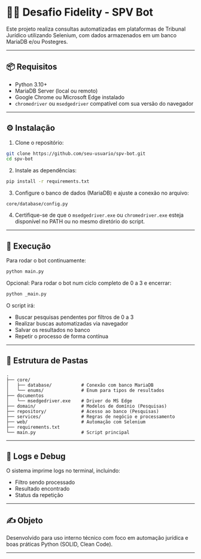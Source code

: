# 🕵️‍♂️ Desafio Fidelity - SPV Bot

Este projeto realiza consultas automatizadas em plataformas de Tribunal Jurídico utilizando Selenium, com dados armazenados em um banco MariaDB e/ou Postegres.

---

## 📦 Requisitos

- Python 3.10+
- MariaDB Server (local ou remoto)
- Google Chrome ou Microsoft Edge instalado
- `chromedriver` ou `msedgedriver` compatível com sua versão do navegador

---

## ⚙️ Instalação

1. Clone o repositório:
```bash
git clone https://github.com/seu-usuario/spv-bot.git
cd spv-bot
```

2. Instale as dependências:
```bash
pip install -r requirements.txt
```

3. Configure o banco de dados (MariaDB) e ajuste a conexão no arquivo:

```
core/database/config.py
```

4. Certifique-se de que o `msedgedriver.exe` ou `chromedriver.exe` esteja disponível no PATH ou no mesmo diretório do script.

---

## 🚀 Execução

Para rodar o bot continuamente:

```bash
python main.py
```

Opcional: Para rodar o bot num ciclo completo de 0 a 3 e encerrar:

```bash
python _main.py
```

O script irá:
- Buscar pesquisas pendentes por filtros de 0 a 3
- Realizar buscas automatizadas via navegador
- Salvar os resultados no banco
- Repetir o processo de forma contínua

---

## 🧪 Estrutura de Pastas

```
.
├── core/
│   ├── database/           # Conexão com banco MariaDB
│   └── enums/              # Enum para tipos de resultados
├── documentos     
│   └── msedgedriver.exe    # Driver do MS Edge
├── domain/                 # Modelos de domínio (Pesquisas)
├── repository/             # Acesso ao banco (Pesquisas)
├── services/               # Regras de negócio e processamento
├── web/                    # Automação com Selenium
├── requirements.txt
└── main.py                 # Script principal
```

---

## 🐞 Logs e Debug

O sistema imprime logs no terminal, incluindo:
- Filtro sendo processado
- Resultado encontrado
- Status da repetição

---

## ✍️ Objeto

Desenvolvido para uso interno técnico com foco em automação jurídica e boas práticas Python (SOLID, Clean Code).

---
